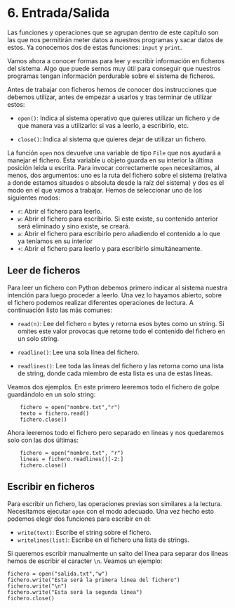 

# 6. Entrada/Salida

Las funciones y operaciones que se agrupan dentro de este capítulo son las que
nos permitirán meter datos a nuestros programas y sacar datos de estos. Ya
conocemos dos de estas funciones: `input` y `print`.

Vamos ahora a conocer formas para leer y escribir información en ficheros del
sistema. Algo que puede sernos muy útil para conseguir que nuestros programas
tengan información perdurable sobre el sistema de ficheros.

Antes de trabajar con ficheros hemos de conocer dos instrucciones que debemos
utilizar, antes de empezar a usarlos y tras terminar de utilizar estos:

* `open()`: Indica al sistema operativo que quieres utilizar un fichero y de que
  manera vas a utilizarlo: si vas a leerlo, a escribirlo, etc.
  
* `close()`: Indica al sistema que quieres dejar de utilizar un fichero.

La función `open` nos devuelve una variable de tipo `File` que nos ayudará a
manejar el fichero. Esta variable u objeto guarda en su interior la última
posición leída u escrita. Para invocar correctamente `open` necesitamos, al
menos, dos argumentos: uno es la ruta del fichero sobre el sistema (relativa a
donde estamos situados o absoluta desde la raíz del sistema) y dos es el modo en
el que vamos a trabajar. Hemos de seleccionar uno de los siguientes modos:

* `r`: Abrir el fichero para leerlo.
* `w`: Abrir el fichero para escribirlo. Si este existe, su contenido anterior
  será eliminado y sino existe, se creará.
* `a`: Abrir el fichero para escribirlo pero añadiendo el contenido a lo que ya
  teníamos en su interior
* `+`: Abrir el fichero para leerlo y para escribirlo simultáneamente.


## Leer de ficheros

Para leer un fichero con Python debemos primero indicar al sistema nuestra
intención para luego proceder a leerlo. Una vez lo hayamos abierto, sobre el
fichero podemos realizar diferentes operaciones de lectura. A continuación listo
las más comunes:

* `read(n)`: Lee del fichero `n` bytes y retorna esos bytes como un string. Si
  omites este valor provocas que retorne todo el contenido del fichero en un
  solo string.
  
* `readline()`: Lee una sola línea del fichero.

* `readlines()`: Lee toda las líneas del fichero y las retorna como una lista de
  string, donde cada miembro de esta lista es una de estas líneas.
  


Veamos dos ejemplos. En este primero leeremos todo el fichero de golpe
guardándolo en un solo string:

```
    fichero = open("nombre.txt","r")
    texto = fichero.read()
    fichero.close()
```


Ahora leeremos todo el fichero pero separado en líneas y nos quedaremos solo con
las dos últimas:

```
    fichero = open("nombre.txt", "r")
    lineas = fichero.readlines()[-2:]
    fichero.close()
```




## Escribir en ficheros

Para escribir un fichero, las operaciones previas son similares a la
lectura. Necesitamos ejecutar `open` con el modo adecuado. Una vez hecho esto
podemos elegir dos funciones para escribir en el:

* `write(text)`: Escribe el string sobre el fichero.
* `writelines(list)`: Escribe en el fichero una lista de strings.

Si queremos escribir manualmente un salto del línea para separar dos líneas
hemos de escribir el caracter `\n`. Veamos un ejemplo:

```
fichero = open("salida.txt","w")
fichero.write("Esta será la primera línea del fichero")
fichero.write("\n")
fichero.write("Esta será la segunda línea")
fichero.close()
```







